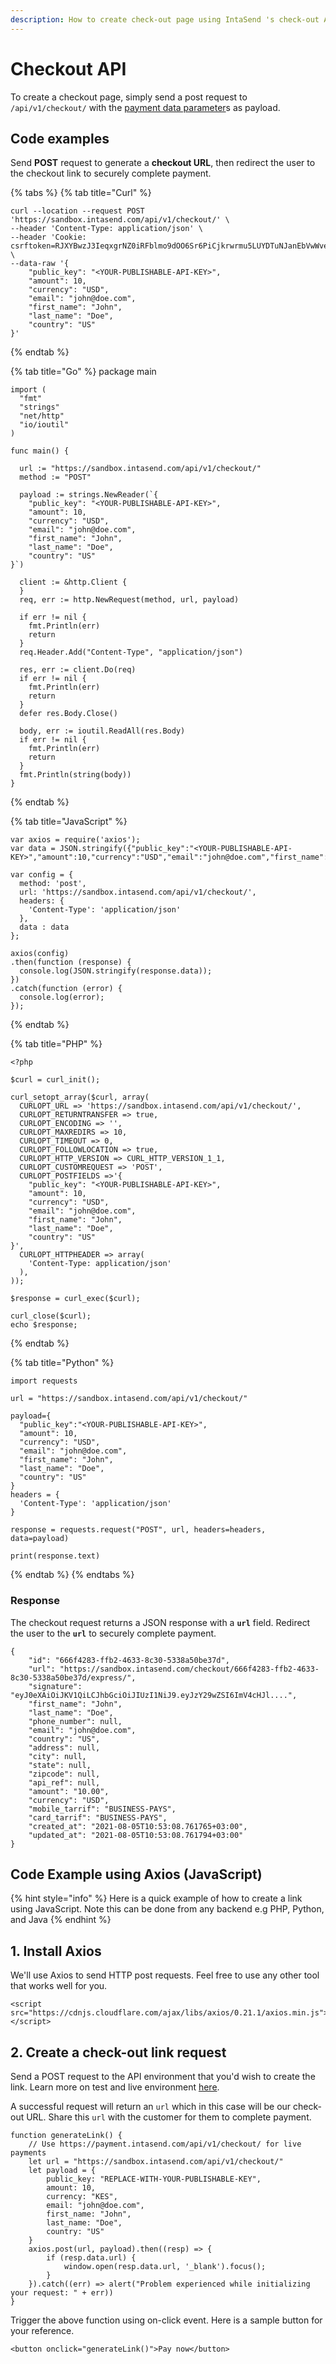 ```yaml
---
description: How to create check-out page using IntaSend 's check-out API
---
```


# Checkout API

To create a checkout page, simply send a post request to `/api/v1/checkout/` with the [payment data parameter](payment-data-parameters.md)s as payload.

## Code examples

Send **POST** request to generate a **checkout URL**, then redirect the user to the checkout link to securely complete payment.

{% tabs %}
{% tab title="Curl" %}
```text
curl --location --request POST 'https://sandbox.intasend.com/api/v1/checkout/' \
--header 'Content-Type: application/json' \
--header 'Cookie: csrftoken=RJXYBwzJ3IeqxgrNZ0iRFblmo9dOO6Sr6PiCjkrwrmu5LUYDTuNJanEbVwWveodC' \
--data-raw '{
    "public_key": "<YOUR-PUBLISHABLE-API-KEY>",
    "amount": 10,
    "currency": "USD",
    "email": "john@doe.com",
    "first_name": "John",
    "last_name": "Doe",
    "country": "US"
}'
```
{% endtab %}

{% tab title="Go" %}
    package main

    import (
      "fmt"
      "strings"
      "net/http"
      "io/ioutil"
    )

    func main() {

      url := "https://sandbox.intasend.com/api/v1/checkout/"
      method := "POST"

      payload := strings.NewReader(`{
        "public_key": "<YOUR-PUBLISHABLE-API-KEY>",
        "amount": 10,
        "currency": "USD",
        "email": "john@doe.com",
        "first_name": "John",
        "last_name": "Doe",
        "country": "US"
    }`)

      client := &http.Client {
      }
      req, err := http.NewRequest(method, url, payload)

      if err != nil {
        fmt.Println(err)
        return
      }
      req.Header.Add("Content-Type", "application/json")

      res, err := client.Do(req)
      if err != nil {
        fmt.Println(err)
        return
      }
      defer res.Body.Close()

      body, err := ioutil.ReadAll(res.Body)
      if err != nil {
        fmt.Println(err)
        return
      }
      fmt.Println(string(body))
    }
{% endtab %}

{% tab title="JavaScript" %}
```
var axios = require('axios');
var data = JSON.stringify({"public_key":"<YOUR-PUBLISHABLE-API-KEY>","amount":10,"currency":"USD","email":"john@doe.com","first_name":"John","last_name":"Doe","country":"US"});

var config = {
  method: 'post',
  url: 'https://sandbox.intasend.com/api/v1/checkout/',
  headers: { 
    'Content-Type': 'application/json'
  },
  data : data
};

axios(config)
.then(function (response) {
  console.log(JSON.stringify(response.data));
})
.catch(function (error) {
  console.log(error);
});

```
{% endtab %}

{% tab title="PHP" %}
```
<?php

$curl = curl_init();

curl_setopt_array($curl, array(
  CURLOPT_URL => 'https://sandbox.intasend.com/api/v1/checkout/',
  CURLOPT_RETURNTRANSFER => true,
  CURLOPT_ENCODING => '',
  CURLOPT_MAXREDIRS => 10,
  CURLOPT_TIMEOUT => 0,
  CURLOPT_FOLLOWLOCATION => true,
  CURLOPT_HTTP_VERSION => CURL_HTTP_VERSION_1_1,
  CURLOPT_CUSTOMREQUEST => 'POST',
  CURLOPT_POSTFIELDS =>'{
    "public_key": "<YOUR-PUBLISHABLE-API-KEY>",
    "amount": 10,
    "currency": "USD",
    "email": "john@doe.com",
    "first_name": "John",
    "last_name": "Doe",
    "country": "US"
}',
  CURLOPT_HTTPHEADER => array(
    'Content-Type: application/json'
  ),
));

$response = curl_exec($curl);

curl_close($curl);
echo $response;

```
{% endtab %}

{% tab title="Python" %}
```
import requests

url = "https://sandbox.intasend.com/api/v1/checkout/"

payload={
  "public_key":"<YOUR-PUBLISHABLE-API-KEY>",
  "amount": 10,
  "currency": "USD",
  "email": "john@doe.com",
  "first_name": "John",
  "last_name": "Doe",
  "country": "US"
}
headers = {
  'Content-Type': 'application/json'
}

response = requests.request("POST", url, headers=headers, data=payload)

print(response.text)

```
{% endtab %}
{% endtabs %}

### Response

The checkout request returns a JSON response with a **`url`** field. Redirect the user to the **`url`** to securely complete payment.

```text
{
    "id": "666f4283-ffb2-4633-8c30-5338a50be37d",
    "url": "https://sandbox.intasend.com/checkout/666f4283-ffb2-4633-8c30-5338a50be37d/express/",
    "signature": "eyJ0eXAiOiJKV1QiLCJhbGciOiJIUzI1NiJ9.eyJzY29wZSI6ImV4cHJl....",
    "first_name": "John",
    "last_name": "Doe",
    "phone_number": null,
    "email": "john@doe.com",
    "country": "US",
    "address": null,
    "city": null,
    "state": null,
    "zipcode": null,
    "api_ref": null,
    "amount": "10.00",
    "currency": "USD",
    "mobile_tarrif": "BUSINESS-PAYS",
    "card_tarrif": "BUSINESS-PAYS",
    "created_at": "2021-08-05T10:53:08.761765+03:00",
    "updated_at": "2021-08-05T10:53:08.761794+03:00"
}
```

## Code Example using Axios \(JavaScript\)

{% hint style="info" %}
Here is a quick example of how to create a link using JavaScript. Note this can be done from any backend e.g PHP, Python, and Java
{% endhint %}

## 1. Install Axios

We'll use Axios to send HTTP post requests. Feel free to use any other tool that works well for you.

```text
<script src="https://cdnjs.cloudflare.com/ajax/libs/axios/0.21.1/axios.min.js"></script>
```

## 2. Create a check-out link request

Send a POST request to the API environment that you'd wish to create the link. Learn more on test and live environment [here](../sandbox-and-live-environments.md).

A successful request will return an `url` which in this case will be our check-out URL. Share this `url` with the customer for them to complete payment.

```text
function generateLink() {
    // Use https://payment.intasend.com/api/v1/checkout/ for live payments
    let url = "https://sandbox.intasend.com/api/v1/checkout/"
    let payload = {
        public_key: "REPLACE-WITH-YOUR-PUBLISHABLE-KEY",
        amount: 10,
        currency: "KES",
        email: "john@doe.com",
        first_name: "John",
        last_name: "Doe",
        country: "US"
    }
    axios.post(url, payload).then((resp) => {
        if (resp.data.url) {
            window.open(resp.data.url, '_blank').focus();
        }
    }).catch((err) => alert("Problem experienced while initializing your request: " + err))
}
```

Trigger the above function using on-click event. Here is a sample button for your reference.

```text
<button onclick="generateLink()">Pay now</button>
```

